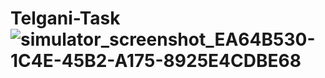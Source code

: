 # Telgani-Task![simulator_screenshot_EA64B530-1C4E-45B2-A175-8925E4CDBE68](https://user-images.githubusercontent.com/46780647/189527501-8d8d111c-1149-4db1-ae85-926c54e0de37.png)





